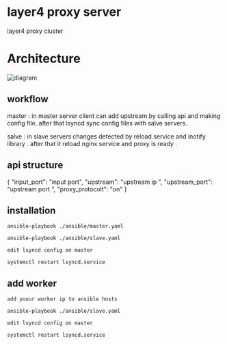 # layer4 proxy server 
layer4 proxy cluster 
 
# Architecture
  ![diagram](https://user-images.githubusercontent.com/80030346/118617397-d7204500-b7d7-11eb-8c4e-96d3cdc8b787.png)
  
  ## workflow
  master : in master server client can add upstream by calling api and making config file. after that lsyncd sync config files with salve servers. 
  
  salve : in slave servers changes detected by reload.service and inotify library . after that it reload nginx service  and proxy is ready . 

## api structure

{
	"input_port": "input port",
	"upstream": "upstream ip ",
	"upstream_port": "upstream port ",
	"proxy_protocolt": "on" 
}	
  
  
  
  
## installation

```console
ansible-playbook ./ansible/master.yaml

ansible-playbook ./ansible/slave.yaml

edit lsyncd config on master 

systemctl restart lsyncd.service 

```

## add worker 


```console
add yoour worker ip to ansible hosts 

ansible-playbook ./ansible/slave.yaml

edit lsyncd config on master 

systemctl restart lsyncd.service 

```
